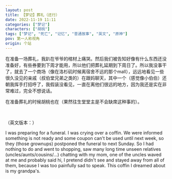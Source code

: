 ```yaml
---
layout: post
title: 【梦记】葬礼（还行）
date: 2022-11-19 11:11
categories: ["梦记"]
characters: ["胡桃"]
tags: ["梦记", "死亡", "记忆", "普通故事", "英文", "原神"]
pov: 第一人称视角
origin: 个站
---
```


在准备一场葬礼，我趴在爷爷的棺材上痛哭。然后我们被告知好像有什么东西还没准备好，有些券要到下周才能用，所以他们把葬礼延期到下周日了。所以我没事干了，就去了一个商场（像在洛杉矶时候离宿舍不远的那个mall），远远地看见一些很久没见的亲戚（叔伯堂兄弟之类的）在跟妈聊天，其中一个（感觉像小伯伯）还朝我挥手打招呼了，我假装没看见，一直在离他们很远的地方，因为我还是实在非常难过，完全不想说话。

在准备葬礼的时候胡桃也在（果然往生堂堂主是不会缺席这种事的）。

<br>

（英文版本：）

I was preparing for a funeral. I was crying over a coffin. We were informed something is not ready and some coupon can't be used until next week, so they (those grownups) postponed the funeral to next Sunday. So I had nothing to do and went to shopping, saw many long time unseen relatives (uncles/aunts/cousins/...) chatting with my mom, one of the uncles waved at me and probably said hi, I pretend didn't see and stayed away from all of them, because I was too painfully sad to speak. This coffin I dreamed about is my grandpa's.
